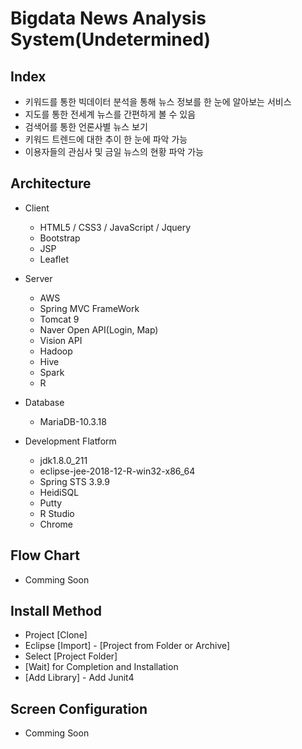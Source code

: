 # Bigdata News Analysis System(Undetermined)

## Index

- 키워드를 통한 빅데이터 분석을 통해 뉴스 정보를 한 눈에 알아보는 서비스
- 지도를 통한 전세계 뉴스를 간편하게 볼 수 있음
- 검색어를 통한 언론사별 뉴스 보기
- 키워드 트렌드에 대한 추이 한 눈에 파악 가능
- 이용자들의 관심사 및 금일 뉴스의 현황 파악 가능

## Architecture

- Client

  - HTML5 / CSS3 / JavaScript / Jquery
  - Bootstrap
  - JSP
  - Leaflet

- Server

  - AWS
  - Spring MVC FrameWork
  - Tomcat 9
  - Naver Open API(Login, Map)
  - Vision API
  - Hadoop
  - Hive
  - Spark
  - R

  

- Database

  - MariaDB-10.3.18
  

  
- Development Flatform

  - jdk1.8.0_211
  - eclipse-jee-2018-12-R-win32-x86_64
  - Spring STS 3.9.9
  - HeidiSQL
  - Putty
  - R Studio
  - Chrome

## Flow Chart

- Comming Soon

## Install Method

- Project [Clone]
- Eclipse [Import] - [Project from Folder or Archive]
- Select [Project Folder]
- [Wait] for Completion and Installation
- [Add Library] - Add Junit4

## Screen Configuration

- Comming Soon